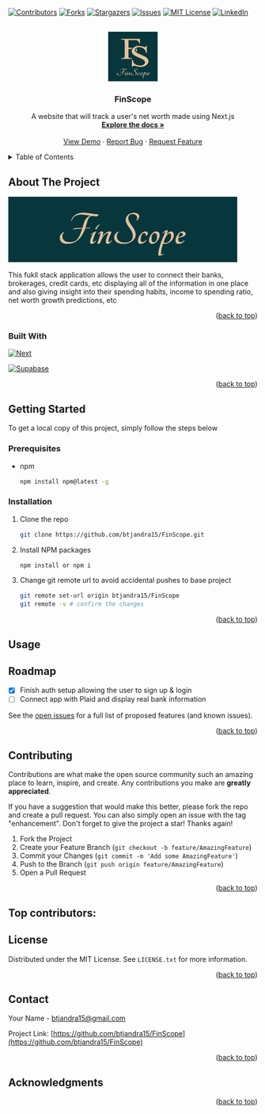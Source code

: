 <a id="readme-top"></a>
[![Contributors][contributors-shield]][contributors-url]
[![Forks][forks-shield]][forks-url]
[![Stargazers][stars-shield]][stars-url]
[![Issues][issues-shield]][issues-url]
[![MIT License][license-shield]][license-url]
[![LinkedIn][linkedin-shield]][linkedin-url]

<!-- PROJECT LOGO -->
<br />
<div align="center">
  <a href="https://github.com/btjandra15/FinScope">
    <img src="/public/images/logo.png" alt="Logo" width="100" height="100">
  </a>

<h3 align="center">FinScope</h3>
  <p align="center">
    A website that will track a user's net worth made using Next.js
    <br />
    <a href="https://github.com/btjandra15/FinScope"><strong>Explore the docs »</strong></a>
    <br />
    <br />
    <a href="https://github.com/btjandra15/FinScope">View Demo</a>
    ·
    <a href="https://github.com/btjandra15/FinScope/issues/new?labels=bug&template=bug-report---.md">Report Bug</a>
    ·
    <a href="https://github.com/btjandra15/FinScope/issues/new?labels=enhancement&template=feature-request---.md">Request Feature</a>
  </p>
</div>

<!-- TABLE OF CONTENTS -->
<details>
  <summary>Table of Contents</summary>
  <ol>
    <li>
      <a href="#about-the-project">About The Project</a>
      <ul>
        <li><a href="#built-with">Built With</a></li>
      </ul>
    </li>
    <li>
      <a href="#getting-started">Getting Started</a>
      <ul>
        <li><a href="#prerequisites">Prerequisites</a></li>
        <li><a href="#installation">Installation</a></li>
      </ul>
    </li>
    <li><a href="#usage">Usage</a></li>
    <li><a href="#roadmap">Roadmap</a></li>
    <li><a href="#contributing">Contributing</a></li>
    <li><a href="#license">License</a></li>
    <li><a href="#contact">Contact</a></li>
    <li><a href="#acknowledgments">Acknowledgments</a></li>
  </ol>
</details>

<!-- ABOUT THE PROJECT -->
## About The Project
[![Product Name Screen Shot][product-screenshot]](https://example.com)

This fukll stack application allows the user to connect their banks, brokerages, credit cards, etc displaying all of the information in one place and also giving insight into their spending habits, income to spending ratio, net worth growth predictions, etc 

<p align="right">(<a href="#readme-top">back to top</a>)</p>

### Built With
[![Next][Next.js]][Next-url]

[![Supabase][Supabase]][Supabase-url]

<p align="right">(<a href="#readme-top">back to top</a>)</p>

<!-- GETTING STARTED -->
## Getting Started
To get a local copy of this project, simply follow the steps below

### Prerequisites
* npm
  ```sh
  npm install npm@latest -g
  ```
  
### Installation
1. Clone the repo
   ```sh
   git clone https://github.com/btjandra15/FinScope.git
   ```
3. Install NPM packages
   ```sh
   npm install or npm i
   ```
   
5. Change git remote url to avoid accidental pushes to base project
   ```sh
   git remote set-url origin btjandra15/FinScope
   git remote -v # confirm the changes
   ```

<p align="right">(<a href="#readme-top">back to top</a>)</p>

<!-- USAGE EXAMPLES -->
## Usage

<!--Use this space to show useful examples of how a project can be used. Additional screenshots, code examples and demos work well in this space. You may also link to more resources.

_For more examples, please refer to the [Documentation](https://example.com)_

<p align="right">(<a href="#readme-top">back to top</a>)</p>

<!-- ROADMAP -->
## Roadmap

- [X] Finish auth setup allowing the user to sign up & login
- [ ] Connect app with Plaid and display real bank information

See the [open issues](https://github.com/btjandra15/FinScope/issues) for a full list of proposed features (and known issues).

<p align="right">(<a href="#readme-top">back to top</a>)</p>

<!-- CONTRIBUTING -->
## Contributing

Contributions are what make the open source community such an amazing place to learn, inspire, and create. Any contributions you make are **greatly appreciated**.

If you have a suggestion that would make this better, please fork the repo and create a pull request. You can also simply open an issue with the tag "enhancement".
Don't forget to give the project a star! Thanks again!

1. Fork the Project
2. Create your Feature Branch (`git checkout -b feature/AmazingFeature`)
3. Commit your Changes (`git commit -m 'Add some AmazingFeature'`)
4. Push to the Branch (`git push origin feature/AmazingFeature`)
5. Open a Pull Request

<p align="right">(<a href="#readme-top">back to top</a>)</p>

## Top contributors:

<!-- <a href="https://github.com/github_username/repo_name/graphs/contributors">
  <img src="https://contrib.rocks/image?repo=github_username/repo_name" alt="contrib.rocks image" />
</a>

<!-- LICENSE -->
## License
Distributed under the MIT License. See `LICENSE.txt` for more information.

<p align="right">(<a href="#readme-top">back to top</a>)</p>



<!-- CONTACT -->
## Contact
Your Name - btjandra15@gmail.com

Project Link: [https://github.com/btjandra15/FinScope](https://github.com/btjandra15/FinScope)

<p align="right">(<a href="#readme-top">back to top</a>)</p>

<!-- ACKNOWLEDGMENTS -->
## Acknowledgments

<p align="right">(<a href="#readme-top">back to top</a>)</p>

<!-- MARKDOWN LINKS & IMAGES -->
<!-- https://www.markdownguide.org/basic-syntax/#reference-style-links -->
[contributors-shield]: https://img.shields.io/github/contributors/btjandra15/FinScope.svg?style=for-the-badge
[contributors-url]: https://github.com/btjandra15/FinScope/graphs/contributors
[forks-shield]: https://img.shields.io/github/forks/btjandra15/FinScope.svg?style=for-the-badge
[forks-url]: https://github.com/btjandra15/FinScope/network/members
[stars-shield]: https://img.shields.io/github/stars/btjandra15/FinScope.svg?style=for-the-badge
[stars-url]: https://github.com/btjandra15/FinScope/stargazers
[issues-shield]: https://img.shields.io/github/issues/btjandra15/FinScope.svg?style=for-the-badge
[issues-url]: https://github.com/btjandra15/FinScope/issues
[license-shield]: https://img.shields.io/github/license/btjandra15/FinScope.svg?style=for-the-badge
[license-url]: https://github.com/btjandra15/FinScope/blob/main/LICENSE.txt
[linkedin-shield]: https://img.shields.io/badge/-LinkedIn-black.svg?style=for-the-badge&logo=linkedin&colorB=555
[linkedin-url]: https://linkedin.com/in/btjandra15
[product-screenshot]: /public/images/productName.png
[Next.js]: https://img.shields.io/badge/next.js-000000?style=for-the-badge&logo=nextdotjs&logoColor=white
[Next-url]: https://nextjs.org/
[Supabase]: https://shields.io/badge/supabase-black?logo=supabase&style=for-the-badge
[Supabase-url]: https://supabase.com/
